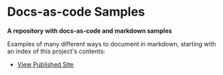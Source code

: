 # Docs-as-code Samples

**A repository with docs-as-code and markdown samples**

Examples of many different ways to document in markdown, starting with an index of this project's contents:

- [View Published Site][]

[View Published Site]: https://kimdomenick.github.io/docs-as-code-samples/
